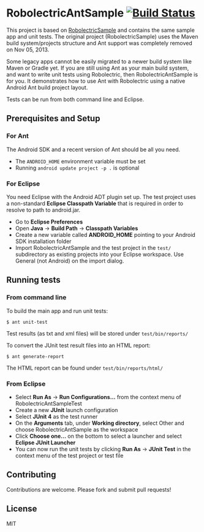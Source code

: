 # RobolectricAntSample [![Build Status](https://travis-ci.org/friederbluemle/RobolectricAntSample.png?branch=master)](https://travis-ci.org/friederbluemle/RobolectricAntSample) #

This project is based on [RobolectricSample](https://github.com/robolectric/RobolectricSample) and contains the same sample app and unit tests. The original project (RobolectricSample) uses the Maven build system/projects structure and Ant support was completely removed on Nov 05, 2013.

Some legacy apps cannot be easily migrated to a newer build system like Maven or
Gradle yet. If you are still using Ant as your main build system, and want to write unit tests using Robolectric, then RobolectricAntSample is for you. It demonstrates how to use Ant with Robolectric using a native Android Ant build project layout.

Tests can be run from both command line and Eclipse.

## Prerequisites and Setup ##

### For Ant ###

The Android SDK and a recent version of Ant should be all you need.

- The `ANDROID_HOME` environment variable must be set
- Running `android update project -p .` is optional

### For Eclipse ###

You need Eclipse with the Android ADT plugin set up. The test project uses a non-standard **Eclipse Classpath Variable** that is required
in order to resolve to path to android.jar.

- Go to **Eclipse Preferences**
- Open **Java** → **Build Path** → **Classpath Variables**
- Create a new variable called **ANDROID_HOME** pointing to your Android SDK installation folder
- Import RobolectricAntSample and the test project in the `test/` subdirectory as existing projects into your Eclipse workspace. Use General (not Android) on the import dialog.

## Running tests ##

### From command line ###

To build the main app and run unit tests:

    $ ant unit-test

Test results (as txt and xml files) will be stored under `test/bin/reports/`

To convert the JUnit test result files into an HTML report:

    $ ant generate-report

The HTML report can be found under `test/bin/reports/html/`

### From Eclipse ###

- Select **Run As** → **Run Configurations...** from the context menu of RobolectricAntSampleTest
- Create a new **JUnit** launch configuration
- Select **JUnit 4** as the test runner
- On the **Arguments** tab, under **Working directory**, select Other and choose RobolectricAntSample as the workspace
- Click **Choose one...** on the bottom to select a launcher and select **Eclipse JUnit Launcher**
- You can now run the unit tests by clicking **Run As** → **JUnit Test** in the context menu of the test project or test file

## Contributing ##

Contributions are welcome. Please fork and submit pull requests!

## License ##

MIT
